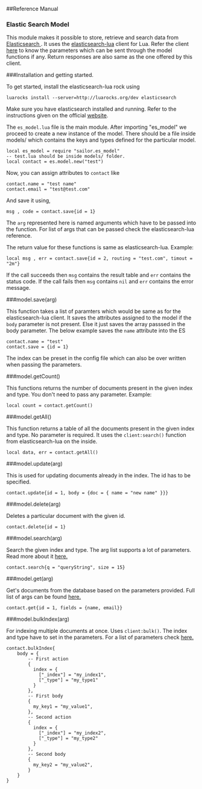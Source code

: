 ##Reference Manual
### Elastic Search Model

This module makes it possible to store, retrieve and search data from <a href = "https://www.elastic.co/downloads/elasticsearch">Elasticsearch </a>. It uses the <a href = "github.com/dhavalkapil/elasticsearch-lua">elasticsearch-lua</a> client for Lua. Refer the client <a href="http://elasticsearch-lua.readthedocs.io/en/latest/">here</a> to know the parameters which can be sent through the model functions if any. Return responses are also same as the one offered by this client. 

###Installation and getting started.

To get started, install the elasticsearch-lua rock using
	
	luarocks install --server=http://luarocks.org/dev elasticsearch

Make sure you have elasticsearch installed and running. Refer to the instructions given on the official <a href = "https://www.elastic.co/downloads/elasticsearch">website</a>.

The `es_model.lua` file is the main module. After importing "es_model" we proceed to create a new instance of the model. There should be a file inside models/ which contains the keys and types defined for the particular model. 

	local es_model = require "sailor.es_model"
	-- test.lua should be inside models/ folder.
	local contact = es.model.new("test")

Now, you can assign attributes to `contact` like 
	
	contact.name = "test name"
	contact.email = "test@test.com"
And save it using,

	msg , code = contact.save{id = 1}

The `arg` represented here is named arguments which have to be passed into the function. For list of args that can be passed check the elasticsearch-lua reference.

The return value for these functions is same as elasticsearch-lua. 
Example:

	local msg , err = contact.save{id = 2, routing = "test.com", timout = "2m"}

If the call succeeds then `msg` contains the result table and `err` contains the status code.
If the call fails then `msg` contains `nil` and `err` contains the error message.

###model.save(arg) 

This function takes a list of paramters which would be same as for the elasticsearch-lua client. It saves the attributes assigned to the model if the `body` parameter is not present. Else it just saves the array passsed in the body parameter. The below example saves the `name` attribute into the ES
	
	contact.name = "test"
	contact.save = {id = 1}

The index can be preset in the config file which can also be over written when passing the parameters.

###model.getCount()

This functions returns the number of documents present in the given index and type. You don't need to pass any parameter. 
Example:

	local count = contact.getCount()

###model.getAll()

This function returns a table of all the documents present in the given index and type. No parameter is required. It uses the `client:search()` function from elasticsearch-lua on the inside. 

	local data, err = contact.getAll()

###model.update(arg)

This is used for updating documents already in the index. The id has to be specified.

	contact.update{id = 1, body = {doc = { name = "new name" }}}

###model.delete(arg)

Deletes a particular document with the given id. 

	contact.delete{id = 1}

###model.search(arg)

Search the given index and type. The arg list supports a lot of parameters. Read more about it <a href="https://dhavalkapil.com/elasticsearch-lua/docs/classes/Client.html#Client:search">here.</a> 
	
	contact.search{q = "queryString", size = 15}

###model.get(arg)
	
Get's documents from the database based on the parameters provided. Full list of args can be found <a href="https://dhavalkapil.com/elasticsearch-lua/docs/classes/Client.html#Client:get">here.</a>

	contact.get{id = 1, fields = {name, email}}

###model.bulkIndex(arg)

For indexing multiple documents at once. Uses `client:bulk()`. The index and type have to set in the parameters. For a list of parameters check <a href="https://dhavalkapil.com/elasticsearch-lua/docs/classes/Client.html#Client:bulk">here.</a>

	contact.bulkIndex{
  		body = {
		    -- First action
		    {
		      index = {
		        ["_index"] = "my_index1",
		        ["_type"] = "my_type1"
		      }
		    },
		    -- First body
		    {
		      my_key1 = "my_value1",
		    },
		    -- Second action
		    {
		      index = {
		        ["_index"] = "my_index2",
		        ["_type"] = "my_type2"
		      }
		    },
		    -- Second body
		    {
		      my_key2 = "my_value2",
	    	}
  		}		
	}

